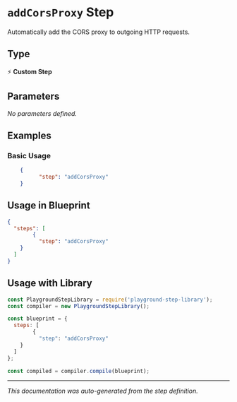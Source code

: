 # `addCorsProxy` Step

Automatically add the CORS proxy to outgoing HTTP requests.

## Type
⚡ **Custom Step**

## Parameters

*No parameters defined.*

## Examples

### Basic Usage
```json
    {
          "step": "addCorsProxy"
    }
```

## Usage in Blueprint

```json
{
  "steps": [
        {
          "step": "addCorsProxy"
    }
  ]
}
```

## Usage with Library

```javascript
const PlaygroundStepLibrary = require('playground-step-library');
const compiler = new PlaygroundStepLibrary();

const blueprint = {
  steps: [
        {
          "step": "addCorsProxy"
    }
  ]
};

const compiled = compiler.compile(blueprint);
```



---

*This documentation was auto-generated from the step definition.*
